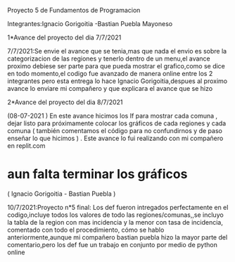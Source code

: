 Proyecto 5 de Fundamentos de Programacion

Integrantes:Ignacio Gorigoitia
-Bastian Puebla Mayoneso

1*Avance del proyecto del dia 7/7/2021

7/7/2021:Se envie el avance que se tenia,mas que nada el envio es sobre la categorizacion de las regiones y tenerlo dentro de un menu,el avance proximo debiese ser parte para que pueda mostrar el grafico,como se dice en todo momento,el codigo fue avanzado de manera online entre los 2 integrantes pero esta entrega lo hace Ignacio Gorigoitia,despues al proximo avance lo enviare mi compañero y que explicara el avance que se hizo

2*Avance del proyecto del dia 8/7/2021

(08-07-2021 ) En este avance  hicimos  los If para mostrar cada comuna , dejar listo para próximamente  colocar los gráficos de  cada regiones y  cada comuna ( también comentamos el código  para no confundirnos  y  de paso enseñar lo que hicimos  ) .
Este avance lo fui realizando con mi compañero en  replit.com 
# aun falta terminar los gráficos 
( Ignacio Gorigoitia - Bastian Puebla  )

10/7/2021:Proyecto n*5 final: Los def fueron intregados perfectamente en el codigo,incluye todos los valores de todo las regiones/comunas,,se incluyo la tabla de la region con mas incidencia y la menor con tasa de incidencia, comentado con todo el procedimiento, cómo se hablo anteriormente,aunque mi compañero bastian puebla hizo la mayor parte del comentario,pero los def fue un trabajo en conjunto por medio de python online

